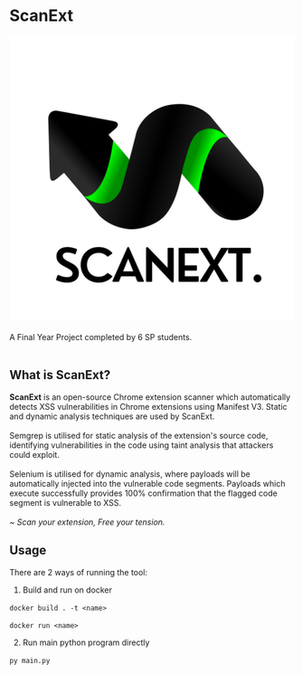# ScanExt
![alt text](https://github.com/gcmaximus/chrome-ext-scanner/blob/main/logo.png?raw=true) 
<br><br>
A Final Year Project completed by 6 SP students.
<br><br>
## What is ScanExt?
<b>ScanExt</b> is an open-source Chrome extension scanner which automatically detects XSS vulnerabilities in Chrome extensions using Manifest V3. Static and dynamic analysis techniques are used by ScanExt.
<br><br>
Semgrep is utilised for static analysis of the extension's source code, identifying vulnerabilities in the code using taint analysis that attackers could exploit.
<br><br>
Selenium is utilised for dynamic analysis, where payloads will be automatically injected into the vulnerable code segments. Payloads which execute successfully provides 100% confirmation that the flagged code segment is vulnerable to XSS.
<br><br>
<i>~ Scan your extension, Free your tension.</i>

## Usage
There are 2 ways of running the tool:
1. Build and run on docker

```docker build . -t <name>```

```docker run <name>```

2. Run main python program directly

```py main.py```
